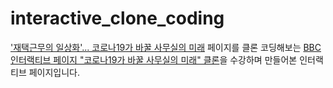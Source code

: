# interactive_clone_coding

<a href="https://www.bbc.com/korean/resources/idt-48d3c9a7-4063-4289-9726-611b5ea9d7b5" target="_blank">'재택근무의 일상화'... 코로나19가 바꿀 사무실의 미래</a> 페이지를 클론 코딩해보는 <a href="https://www.inflearn.com/course/bbc-인터랙티브웹-클론/dashboard">BBC 인터랙티브 페이지 "코로나19가 바꿀 사무실의 미래" 클론</a>을 수강하며 만들어본 인터랙티브 페이지입니다.
